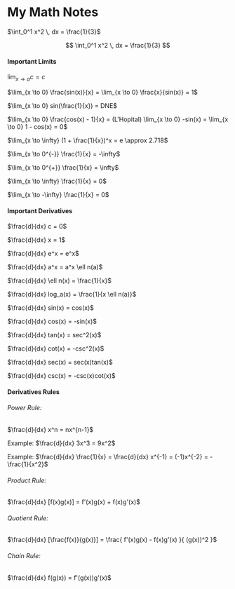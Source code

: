 # My Math Notes

<!-- Inline:  -->
$\int_0^1 x^2 \, dx = \frac{1}{3}$

<!-- Block: -->
$$
\int_0^1 x^2 \, dx = \frac{1}{3}
$$

#### Important Limits

$\lim_{x \to a} c = c$

$\lim_{x \to 0} \frac{sin(x)}{x} = \lim_{x \to 0} \frac{x}{sin(x)} = 1$

$\lim_{x \to 0} sin(\frac{1}{x}) = DNE$

$\lim_{x \to 0} \frac{cos(x) - 1}{x} = (L'Hopital) \lim_{x \to 0} -sin(x) = \lim_{x \to 0} 1 - cos(x) = 0$

$\lim_{x \to \infty} (1 + \frac{1}{x})^x = e \approx 2.718$

$\lim_{x \to 0^{-}} \frac{1}{x} = -\infty$

$\lim_{x \to 0^{+}} \frac{1}{x} = \infty$

$\lim_{x \to \infty} \frac{1}{x} = 0$

$\lim_{x \to -\infty} \frac{1}{x} = 0$

#### Important Derivatives

$\frac{d}{dx} c = 0$

$\frac{d}{dx} x = 1$

$\frac{d}{dx} e^x = e^x$

$\frac{d}{dx} a^x = a^x \ell n(a)$

$\frac{d}{dx} \ell n(x) = \frac{1}{x}$

$\frac{d}{dx} log_a(x) = \frac{1}{x \ell n(a)}$

$\frac{d}{dx} sin(x) = cos(x)$

$\frac{d}{dx} cos(x) = -sin(x)$

$\frac{d}{dx} tan(x) = sec^2(x)$

$\frac{d}{dx} cot(x) = -csc^2(x)$

$\frac{d}{dx} sec(x) = sec(x)tan(x)$

$\frac{d}{dx} csc(x) = -csc(x)cot(x)$

#### Derivatives Rules

###### Power Rule:

$\frac{d}{dx} x^n = nx^{n-1}$

Example: $\frac{d}{dx} 3x^3 = 9x^2$

Example: $\frac{d}{dx} \frac{1}{x} = \frac{d}{dx} x^{-1} = (-1)x^{-2} = - \frac{1}{x^2}$

###### Product Rule:
$\frac{d}{dx} [f(x)g(x)] = f'(x)g(x) + f(x)g'(x)$

###### Quotient Rule:
$\frac{d}{dx} [\frac{f(x)}{g(x)}] = \frac{
    f'(x)g(x) - f(x)g'(x)
}{
    (g(x))^2
}$

###### Chain Rule:
$\frac{d}{dx} f(g(x)) = f'(g(x))g'(x)$
